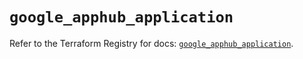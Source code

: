 # `google_apphub_application`

Refer to the Terraform Registry for docs: [`google_apphub_application`](https://registry.terraform.io/providers/hashicorp/google/5.29.1/docs/resources/apphub_application).
